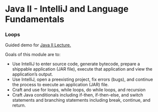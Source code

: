 # Java II - IntelliJ and Language Fundamentals
### Loops

Guided demo for [Java II Lecture.](./Java-II.pdf)

Goals of this module are to:
- Use IntelliJ to enter source code, generate bytecode, prepare a shippable application (JAR file), execute that
  application and view the application’s output.
- Use IntelliJ, open a preexisting project, fix errors (bugs), and continue the process to execute an application (JAR)
  file.
- Craft and use for loops, while loops, do while loops, and recursion
- Craft Java conditionals including if-then, if-then-else, and switch statements and branching statements including break,
  continue, and return.